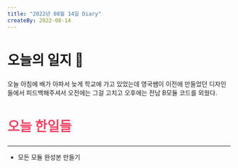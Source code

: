 ```yaml
---
title: "2022년 08월 14일 Diary"
createBy: 2022-08-14
---
```


##  <h2 style="font-size: 30px">오늘의 일지 🎪</h2>
오늘 아침에 배가 아파서 늦게 학교에 가고 있었는데 영국쌤이 이전에 만들었던 디자인들에서 피드백해주셔서 오전에는 그걸 고치고 오후에는 전남 B모듈 코드를 외웠다.

## <h2 style="color: #ee4867; font-size: 30px">오늘 한일들</h2>
---
- 모든 모듈 완성본 만들기


